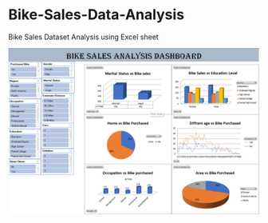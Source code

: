 # Bike-Sales-Data-Analysis
Bike Sales Dataset Analysis using Excel sheet

<img src="https://github.com/Navjotkhatri/Bike-Sales-Data-Analysis/blob/main/Screenshot%202022-12-20%20195738.png" img>
